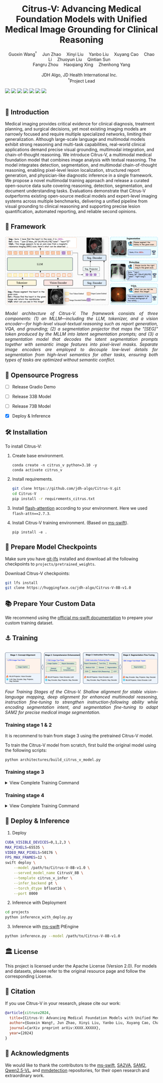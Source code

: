 <h1 align='center'>
  Citrus-V: Advancing Medical Foundation Models with Unified Medical Image Grounding for Clinical Reasoning
</h1>

<div align='center'>
    Guoxin Wang<sup>†</sup>&emsp; Jun Zhao&emsp; Xinyi Liu&emsp; Yanbo Liu&emsp;
    Xuyang Cao&emsp; Chao Li&emsp; Zhuoyun Liu&emsp; Qintian Sun&emsp; <br>
    Fangru Zhou&emsp; Haoqiang Xing&emsp; Zhenhong Yang
</div>

<br>

<div align='center'>
    JDH Algo, JD Health International Inc.  
</div>

<div align='center'>
    <sup>†</sup>Project Lead
</div>

<br>

<div align='l'>
    <a href='https://github.com/jdh-algo/Citrus-V'><img src='https://img.shields.io/github/stars/jdh-algo/Citrus-V?style=social'></a>
    <a href='https://jdh-algo.github.io/Citrus-V/'><img src='https://img.shields.io/badge/Project-HomePage-Green'></a>
    <a href=''><img src='https://img.shields.io/badge/Paper-Arxiv-red'></a>
    <a href='https://huggingface.co/jdh-algo/Citrus-V-8B-v1.0'><img src='https://img.shields.io/badge/%F0%9F%A4%97%20Huggingface-Citrus--V%208B-yellow'></a>
    <!-- <a href='https://huggingface.co/jdh-algo/Citrus-V-33B-v1.0'><img src='https://img.shields.io/badge/%F0%9F%A4%97%20Huggingface-Citrus--V%2033B-yellow'></a> -->
    <!-- <a href='https://huggingface.co/jdh-algo/Citrus-V-73B-v1.0'><img src='https://img.shields.io/badge/%F0%9F%A4%97%20Huggingface-Citrus--V%2073B-yellow'></a> -->
    <a href='https://huggingface.co/datasets/jdh-algo/MeCoVQA-G-Plus'><img src='https://img.shields.io/badge/%F0%9F%A4%97%20Huggingface-MeCoVQA--G--Plus-yellow'></a>
    <a href='https://huggingface.co/datasets/jdh-algo/MedXray-CoT'><img src='https://img.shields.io/badge/%F0%9F%A4%97%20Huggingface-MedXray--CoT-yellow'></a>
    <a href='https://huggingface.co/datasets/jdh-algo/MedDocBench'><img src='https://img.shields.io/badge/%F0%9F%A4%97%20Huggingface-MedDocBench-yellow'></a>
</div>

<br>



## 📝 Introduction
Medical imaging provides critical evidence for clinical diagnosis, treatment planning, and surgical decisions, yet most existing imaging models are narrowly focused and require multiple specialized networks, limiting their generalization. Although large-scale language and multimodal models exhibit strong reasoning and multi-task capabilities, real-world clinical applications demand precise visual grounding, multimodal integration, and chain-of-thought reasoning. We introduce Citrus-V, a multimodal medical foundation model that combines image analysis with textual reasoning. The model integrates detection, segmentation, and multimodal chain-of-thought reasoning, enabling pixel-level lesion localization, structured report generation, and physician-like diagnostic inference in a single framework. We propose a novel multimodal training approach and release a curated open-source data suite covering reasoning, detection, segmentation, and document understanding tasks.  Evaluations demonstrate that Citrus-V outperforms existing open-source medical models and expert-level imaging systems across multiple benchmarks, delivering a unified pipeline from visual grounding to clinical reasoning and supporting precise lesion quantification, automated reporting, and reliable second opinions.

## 🧳 Framework

![Citrus-V-Architecture](asset/Citrus-V-Architecture.png)

<p style="text-align:justify; text-justify:inter-word;">
    <em>
        Model architecture of Citrus-V. The framework consists of three components: 
        (1) an MLLM—including the LLM, tokenizer, and a vision encoder—for high-level visual-textual reasoning 
        such as report generation, VQA, and grounding; 
        (2) a segmentation projector that maps the "[SEG]" token produced by the MLLM into latent segmentation prompts; 
        and (3) a segmentation model that decodes the latent segmentation prompts together with semantic image features 
        into pixel-level masks. Separate image encoders are employed to decouple low-level details for segmentation 
        from high-level semantics for other tasks, ensuring both types of tasks are optimized without semantic conflict.
    </em>
</p>

## 🚧 Opensource Progress

- [ ] Release Gradio Demo
- [ ] Release 33B Model
- [ ] Release 73B Model
- [x] Deploy & Inference


## 🛠️ Installation


To install Citrus-V:

1. Create base environment.
    ```shell
    conda create -n citrus_v python=3.10 -y
    conda activate citrus_v
    ```

2. Install requirements.
    ```bash
    git clone https://github.com/jdh-algo/Citrus-V.git
    cd Citrus-V
    pip install -r requirements_citrus.txt
    ```

3. Install [flash-attention](https://github.com/Dao-AILab/flash-attention) according to your environment. Here we used `flash-attn==2.7.3`.

4. Install Citrus-V training environment. (Based on [ms-swift](https://github.com/modelscope/ms-swift)).
    ```shell
    pip install -e .
    ```


## 🎒 Prepare Model Checkpoints

Make sure you have [git-lfs](https://git-lfs.com/) installed and download all the following checkpoints to `projects/pretrained_weights`. 

Download Citrus-V checkpoints:

```bash
git lfs install
git clone https://huggingface.co/jdh-algo/Citrus-V-8B-v1.0
```

## 📚 Prepare Your Custom Data

We recommend using the [official ms-swift documentation](https://swift.readthedocs.io/zh-cn/v3.8/Customization/%E8%87%AA%E5%AE%9A%E4%B9%89%E6%95%B0%E6%8D%AE%E9%9B%86.html) to prepare your custom training dataset.


## ⚓️ Training

<!-- ### Training Section -->
<!-- Here’s a quick example to get started with Citrus-V: this repo provides a pretrained checkpoint that has completed Stage 1 and Stage 2. The repo is designed for Stage 3 and Stage 4 training. -->
<!-- The key difference is that Stage 3 performs full-network tuning and includes the HookGrad module. Stage 4 is the SAM-adaptation phase: every component is frozen except the SegProjector and SAM modules, which are jointly updated to align segmentation prompts with the Segment-Anything paradigm. -->

<br>
<img src="asset/fig_train_stages.png"/>
<br>
<p style="text-align:justify; text-justify:inter-word;">
    <em>Four Training Stages of the Citrus-V. Shallow alignment for stable vision–language mapping, deep alignment for enhanced multimodal reasoning, instruction fine-tuning to strengthen instruction-following ability while encoding segmentation intent, and segmentation fine-tuning to adapt SAM2 for precise medical image segmentation. </em>
    <br>
</p>


### Training stage 1 & 2

It is recommend to train from stage 3 using the pretrained Citrus-V model.

To train the Citrus-V model from scratch, first build the original model using the following scripts:

```bash 
python architectures/build_citrus_v_model.py

```

### Training stage 3
<details>
<summary>View Complete Training Command</summary>

```shell
PYTORCH_CUDA_ALLOC_CONF=expandable_segments:True \
NPROC_PER_NODE=8 \
MIN_PIXELS=200704 \
MAX_PIXELS=1003520 \
CUDA_VISIBLE_DEVICES=0,1,2,3,4,5,6,7 \
swift sft \
    --model {pretrained ckpt address} \
    --dataset {your dataset address} \
    --template citrus_v \
    --train_type full \
    --torch_dtype bfloat16 \
    --attn_impl flash_attn \
    --max_length 12288 \
    --num_train_epochs 5 \
    --learning_rate 1e-5 \
    --warmup_ratio 0 \
    --warmup_steps 100 \
    --adam_beta1 0.9 \
    --adam_beta2 0.999 \
    --weight_decay 0.1 \
    --max_grad_norm 1.0 \
    --per_device_train_batch_size 1 \
    --gradient_accumulation_steps 8 \
    --dataloader_num_workers 64 \
    --dataset_num_proc 1 \
    --freeze_vit false \
    --freeze_aligner false \
    --freeze_llm false \
    --save_strategy epoch \
    --save_total_limit 8 \
    --logging_steps 5 \
    --output_dir {your model save path}\
    --save_only_model \
    --gradient_checkpointing true \
    --ddp_find_unused_parameters true
```

</details>

### Training stage 4
<details>
<summary>View Complete Training Command</summary>

```shell
PYTORCH_CUDA_ALLOC_CONF=expandable_segments:True \
NPROC_PER_NODE=8 \
MIN_PIXELS=200704 \
MAX_PIXELS=1003520 \
CUDA_VISIBLE_DEVICES=0,1,2,3,4,5,6,7 \
swift sft \
    --model {pretrained ckpt address} \
    --dataset {your dataset address} \
    --template citrus_v \
    --train_type full \
    --torch_dtype bfloat16 \
    --attn_impl flash_attn \
    --max_length 12288 \
    --num_train_epochs 5 \
    --learning_rate 1e-5 \
    --warmup_ratio 0 \
    --warmup_steps 100 \
    --adam_beta1 0.9 \
    --adam_beta2 0.999 \
    --weight_decay 0.1 \
    --max_grad_norm 1.0 \
    --per_device_train_batch_size 1 \
    --gradient_accumulation_steps 8 \
    --dataloader_num_workers 64 \
    --dataset_num_proc 1 \
    --freeze_vit true \
    --freeze_aligner true \
    --freeze_llm true \
    --freeze_custom_parameters_json {/path/to/projects/vlm_7B_params.json} \
    --save_strategy epoch \
    --save_total_limit 8 \
    --logging_steps 5 \
    --output_dir {your model save path}\
    --save_only_model \
    --gradient_checkpointing true \
    --ddp_find_unused_parameters true
```

</details>


## 🚀 Deploy & Inference

1. Deploy

```bash
CUDA_VISIBLE_DEVICES=0,1,2,3 \
MAX_PIXELS=65535 \
VIDEO_MAX_PIXELS=50176 \
FPS_MAX_FRAMES=12 \
swift deploy \
    --model /path/to/Citrus-V-8B-v1.0 \
    --served_model_name CitrusV_8B \
    --template citrus_v_infer \
    --infer_backend pt \
    --torch_dtype bfloat16 \
    --port 8000
```

2. Inference with Deployment

```bash 
cd projects
python inference_with_deploy.py
```

3. Inference with [ms-swift](https://github.com/modelscope/ms-swift) PtEngine

```bash 
python inference.py --model /path/to/Citrus-V-8B-v1.0
```



## 🏛 License
This project is licensed under the Apache License (Version 2.0). For models and datasets, please refer to the original resource page and follow the corresponding License.

## 📎 Citation
If you use Citrus-V in your research, please cite our work:

```bibtex
@article{citrusv2024,
  title={Citrus-V: Advancing Medical Foundation Models with Unified Medical Image Grounding for Clinical Reasoning},
  author={Guoxin Wang†, Jun Zhao, Xinyi Liu, Yanbo Liu, Xuyang Cao, Chao Li, Zhuoyun Liu, Qintian Sun, Fangru Zhou, Haoqiang Xing, Zhenhong Yang},
  journal={arXiv preprint arXiv:XXXX.XXXXX},
  year={2024}
}
```

## 🤝 Acknowledgments

We would like to thank the contributors to the [ms-swift](https://github.com/modelscope/ms-swift), [SA2VA](https://github.com/magic-research/Sa2VA), [SAM2](https://github.com/facebookresearch/sam2), [Qwen2.5-VL](https://github.com/QwenLM/Qwen2.5-VL), and [mmdetection](https://github.com/open-mmlab/mmdetection) repositories, for their open research and extraordinary work.
